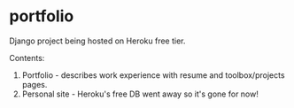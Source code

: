 # portfolio

Django project being hosted on Heroku free tier. 

Contents:  
1. Portfolio - describes work experience with resume and toolbox/projects pages.   
2. Personal site - Heroku's free DB went away so it's gone for now! 
